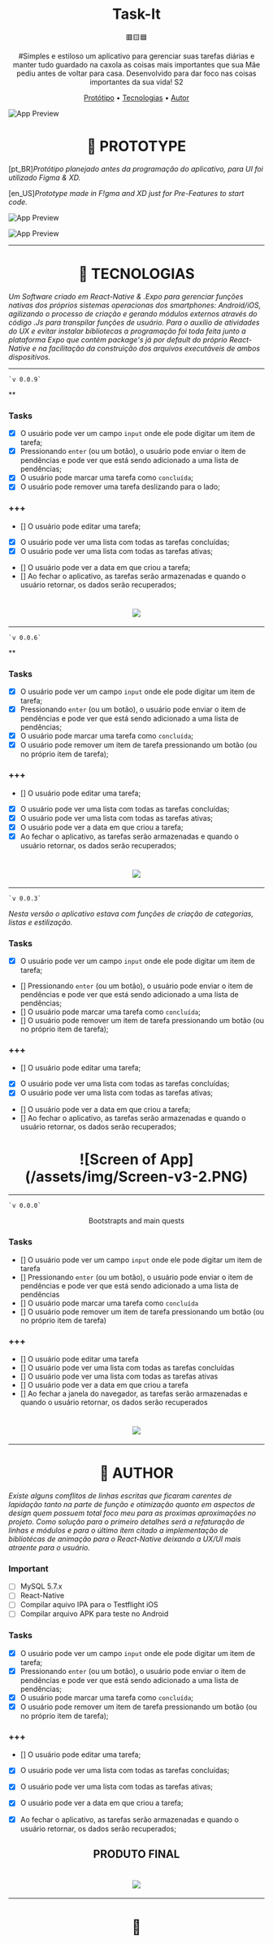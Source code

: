  <h1 align="center">Task-It</h1>
 <p align="center">🟥🟨🟦</p>

<p align="center" font-style="italic"> #Simples e estiloso um aplicativo para gerenciar suas tarefas diárias e manter tudo guardado na caxola as coisas mais importantes que sua Mãe pediu antes de voltar para casa. Desenvolvido para dar foco nas coisas importantes da sua vida! S2 </p>


<p align="center">
 <a href="#prototipo">Protótipo</a> •
 <a href="#tecnologias">Tecnologias</a> • 
 <a href="#autor">Autor</a>
</p>

![App Preview](/src/assets/img/Task-It-cover.png)

<h1 href="#prototipo" align="center">🧪 PROTOTYPE</h1>

[pt_BR]*Protótipo planejado antes da programação do aplicativo, para UI foi utilizado Figma & XD.*

[en_US]*Prototype made in F!gma and XD just for Pre-Features to start code.*

![App Preview](/src/assets/img/TASK-IT.png)

![App Preview](/src/assets/img/Task-It-v0.png)

---

<h1 href="#tecnologias" align="center">🚀 TECNOLOGIAS</h1>

*Um Software criado em React-Native & .Expo para gerenciar funções nativas dos próprios sistemas operacionas dos smartphones: Android/iOS, agilizando o processo de criação e gerando módulos externos através do código .Js para transpilar funções de usuário. Para o auxilio de atividades do UX e evitar instalar bibliotecas a programação foi toda feita junto a plataforma Expo que contém package's já por default do próprio React-Native e na facilitação da construição dos arquivos executáveis de ambos dispositivos.*

---

    `v 0.0.9`

**

### Tasks

- [x] O usuário pode ver um campo `input` onde ele pode digitar um item de tarefa;
- [x] Pressionando `enter` (ou um botão), o usuário pode enviar o item de pendências e pode ver que está sendo adicionado a uma lista de pendências;
- [x] O usuário pode marcar uma tarefa como `concluída`;
- [x] O usuário pode remover uma tarefa deslizando para o lado;

### +++

- [] O usuário pode editar uma tarefa;
- [x] O usuário pode ver uma lista com todas as tarefas concluídas;
- [x] O usuário pode ver uma lista com todas as tarefas ativas;
- [] O usuário pode ver a data em que criou a tarefa;
- [] Ao fechar o aplicativo, as tarefas serão armazenadas e quando o usuário retornar, os dados serão recuperados;

<h1 align="center">
<img src="./assets/img/Screen-v9.PNG"/>
</h1>

---

    `v 0.0.6`

**

### Tasks

- [x] O usuário pode ver um campo `input` onde ele pode digitar um item de tarefa;
- [x] Pressionando `enter` (ou um botão), o usuário pode enviar o item de pendências e pode ver que está sendo adicionado a uma lista de pendências;
- [x] O usuário pode marcar uma tarefa como `concluída`;
- [x] O usuário pode remover um item de tarefa pressionando um botão (ou no próprio item de tarefa);

### +++

- [] O usuário pode editar uma tarefa;
- [x] O usuário pode ver uma lista com todas as tarefas concluídas;
- [x] O usuário pode ver uma lista com todas as tarefas ativas;
- [x] O usuário pode ver a data em que criou a tarefa;
- [x] Ao fechar o aplicativo, as tarefas serão armazenadas e quando o usuário retornar, os dados serão recuperados;

<h1 align="center">
<img src="./assets/img/Screen-v3-3.PNG" />
</h1>

---

    `v 0.0.3`

*Nesta versão o aplicativo estava com funções de criação de categorias, listas e estilização.*

### Tasks

- [x] O usuário pode ver um campo `input` onde ele pode digitar um item de tarefa;
- [] Pressionando `enter` (ou um botão), o usuário pode enviar o item de pendências e pode ver que está sendo adicionado a uma lista de pendências;
- [] O usuário pode marcar uma tarefa como `concluída`;
- [] O usuário pode remover um item de tarefa pressionando um botão (ou no próprio item de tarefa);

### +++

- [] O usuário pode editar uma tarefa;
- [x] O usuário pode ver uma lista com todas as tarefas concluídas;
- [x] O usuário pode ver uma lista com todas as tarefas ativas;
- [] O usuário pode ver a data em que criou a tarefa;
- [] Ao fechar o aplicativo, as tarefas serão armazenadas e quando o usuário retornar, os dados serão recuperados;


<h1 align="center">![Screen of App](/assets/img/Screen-v3-2.PNG)</h1>

---

    `v 0.0.0`

<p align="center">Bootstrapts and main quests</p>

### Tasks

- [] O usuário pode ver um campo `input` onde ele pode digitar um item de tarefa
- [] Pressionando `enter` (ou um botão), o usuário pode enviar o item de pendências e pode ver que está sendo adicionado a uma lista de pendências
- [] O usuário pode marcar uma tarefa como `concluída`
- [] O usuário pode remover um item de tarefa pressionando um botão (ou no próprio item de tarefa)

### +++

- [] O usuário pode editar uma tarefa
- [] O usuário pode ver uma lista com todas as tarefas concluídas
- [] O usuário pode ver uma lista com todas as tarefas ativas
- [] O usuário pode ver a data em que criou a tarefa
- [] Ao fechar a janela do navegador, as tarefas serão armazenadas e quando o usuário retornar, os dados serão recuperados

<h1 align="center"><img src="./assets/img/Task-It-v0.png" /> </h1>


---

<h1 href="#author" align="center">📌 AUTHOR</h1>

*Existe alguns comflitos de linhas escritas que ficaram carentes de lapidação tanto na parte de função e otimização quanto em aspectos de design quem possuem total foco meu para as proximas aproximações no projeto. Como solução para o primeiro detalhes será a refaturação de linhas e módulos e para o último ítem citado a implementação de bibliotécas de animação para o React-Native deixando a UX/UI mais atraente para o usuário.*

### Important

-   [ ] MySQL 5.7.x
-   [ ] React-Native
-   [ ] Compilar aquivo IPA para o Testflight iOS
-   [ ] Compilar arquivo APK para teste no Android

### Tasks

- [x] O usuário pode ver um campo `input` onde ele pode digitar um item de tarefa;
- [x] Pressionando `enter` (ou um botão), o usuário pode enviar o item de pendências e pode ver que está sendo adicionado a uma lista de pendências;
- [x] O usuário pode marcar uma tarefa como `concluída`;
- [x] O usuário pode remover um item de tarefa pressionando um botão (ou no próprio item de tarefa);

### +++

- [] O usuário pode editar uma tarefa;
- [x] O usuário pode ver uma lista com todas as tarefas concluídas;
- [x] O usuário pode ver uma lista com todas as tarefas ativas;
- [x] O usuário pode ver a data em que criou a tarefa;
- [x] Ao fechar o aplicativo, as tarefas serão armazenadas e quando o usuário retornar, os dados serão recuperados;


<h2 align="center">PRODUTO FINAL<h2>

<h1 align="center">
<img src="./assets/img/Screen-vF.PNG"/> 
</h1>

---

<h1 align="center">🍕</h1>